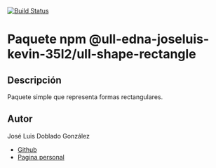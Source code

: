 [![Build Status](https://travis-ci.org/ULL-ESIT-DSI-1617/creacion-de-paquetes-npm-edna-joseluis-kevin-35l2v3-rectangle.svg?branch=master)](https://travis-ci.org/ULL-ESIT-DSI-1617/creacion-de-paquetes-npm-edna-joseluis-kevin-35l2v3-rectangle)

# Paquete npm @ull-edna-joseluis-kevin-35l2/ull-shape-rectangle

## Descripción

Paquete simple que representa formas rectangulares.

## Autor

José Luis Doblado González
* [Github](https://github.com/alu0100767001)
* [Pagina personal](https://alu0100767001.github.io/dsi-joseluis/)
